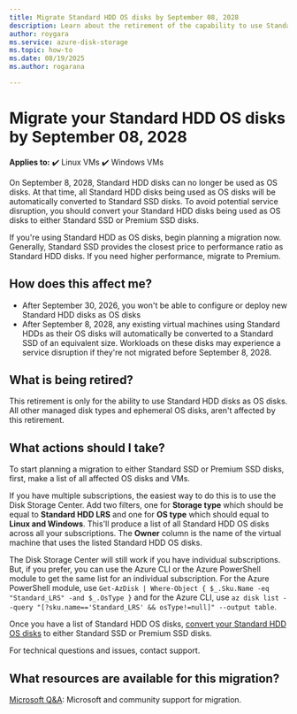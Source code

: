 ```yaml
---
title: Migrate Standard HDD OS disks by September 08, 2028
description: Learn about the retirement of the capability to use Standard HDD as OS disks for Azure Virtual Machines.
author: roygara
ms.service: azure-disk-storage
ms.topic: how-to
ms.date: 08/19/2025
ms.author: rogarana

---
```


# Migrate your Standard HDD OS disks by September 08, 2028

**Applies to:** :heavy_check_mark: Linux VMs :heavy_check_mark: Windows VMs

On September 8, 2028, Standard HDD disks can no longer be used as OS disks. At that time, all Standard HDD disks being used as OS disks will be automatically converted to Standard SSD disks. To avoid potential service disruption, you should convert your Standard HDD disks being used as OS disks to either Standard SSD or Premium SSD disks.

If you're using Standard HDD as OS disks, begin planning a migration now. Generally, Standard SSD provides the closest price to performance ratio as Standard HDD disks. If you need higher performance, migrate to Premium.

## How does this affect me?

- After September 30, 2026, you won't be able to configure or deploy new Standard HDD disks as OS disks
- After September 8, 2028, any existing virtual machines using Standard HDDs as their OS disks will automatically be converted to a Standard SSD of an equivalent size. Workloads on these disks may experience a service disruption if they're not migrated before September 8, 2028.

## What is being retired?

This retirement is only for the ability to use Standard HDD disks as OS disks. All other managed disk types and ephemeral OS disks, aren't affected by this retirement.

## What actions should I take?

To start planning a migration to either Standard SSD or Premium SSD disks, first, make a list of all affected OS disks and VMs.

If you have multiple subscriptions, the easiest way to do this is to use the Disk Storage Center. Add two filters, one for **Storage type** which should be equal to **Standard HDD LRS** and one for **OS type** which should equal to **Linux and Windows**. This'll produce a list of all Standard HDD OS disks across all your subscriptions. The **Owner** column is the name of the virtual machine that uses the listed Standard HDD OS disks.

The Disk Storage Center will still work if you have individual subscriptions. But, if you prefer, you can use the Azure CLI or the Azure PowerShell module to get the same list for an individual subscription. For the Azure PowerShell module, use `Get-AzDisk | Where-Object { $_.Sku.Name -eq "Standard_LRS" -and $_.OsType }` and for the Azure CLI, use `az disk list --query "[?sku.name=='Standard_LRS' && osType!=null]" --output table`.

Once you have a list of Standard HDD OS disks, [convert your Standard HDD OS disks](disks-convert-types.md#change-the-type-of-an-individual-managed-disk) to either Standard SSD or Premium SSD disks.

For technical questions and issues, contact support.


## What resources are available for this migration?

[Microsoft Q&A](/answers/topics/azure-virtual-machines-migration.html): Microsoft and community support for migration.